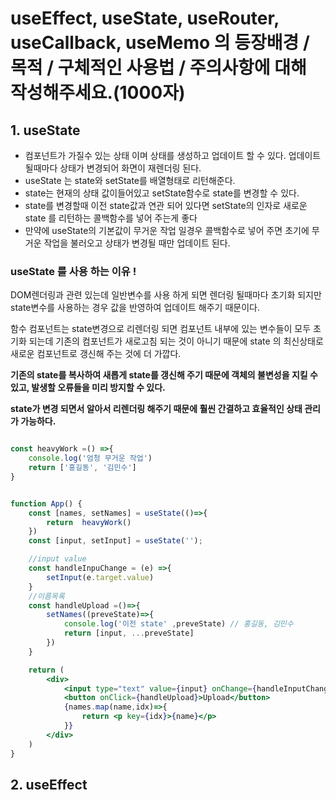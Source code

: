 # useEffect, useState, useRouter, useCallback, useMemo 의 등장배경 / 목적 / 구체적인 사용법 / 주의사항에 대해 작성해주세요.(1000자)

## 1. useState

- 컴포넌트가 가질수 있는 상태 이며 상태를 생성하고 업데이트 할 수 있다. 업데이트 될때마다 상태가 변경되어 화면이 재렌더링 된다.
- useState 는 state와 setState를 배열형태로 리턴해준다.
- state는 현재의 상태 값이들어있고 setState함수로 state를 변경할 수 있다.
- state를 변경할때 이전 state값과 연관 되어 있다면 setState의 인자로 새로운 state 를 리턴하는 콜백함수를 넣어 주는게 좋다
- 만약에 useState의 기본값이 무거운 작업 일경우 콜백함수로 넣어 주면 초기에 무거운 작업을 불러오고 상태가 변경될 때만 업데이트 된다.

### useState 를 사용 하는 이유 !

DOM렌더링과 관련 있는데 일반변수를 사용 하게 되면 렌더링 될때마다 초기화 되지만 state변수를 사용하는 경우 값을 반영하여 업데이트 해주기 때문이다.

함수 컴포넌트는 state변경으로 리렌더링 되면 컴포넌트 내부에 있는 변수들이 모두 초기화 되는데 기존의 컴포넌트가 새로고침 되는 것이 아니기 때문에 state 의 최신상태로 새로운 컴포넌트로 갱신해 주는 것에 더 가깝다.

**기존의 state를 복사하여 새롭게 state를 갱신해 주기 때문에 객체의 불변성을 지킬 수 있고, 발생할 오류들을 미리 방지할 수 있다.**

**state가 변경 되면서 알아서 리렌더링 해주기 때문에 훨씬 간결하고 효율적인 상태 관리가 가능하다.**

```jsx

const heavyWork =() =>{
	console.log('엄청 무거운 작업')
	return ['홍길동', '김민수']
}


function App() {
	const [names, setNames] = useState(()=>{
		return  heavyWork()
	})
	const [input, setInput] = useState('');

	//input value
	const handleInpuChange = (e) =>{
		setInput(e.target.value)
	}
	//이름목록
	const handleUpload =()=>{
		setNames((preveState)=>{
			console.log('이전 state' ,preveState) // 홍길동, 김민수
			return [input, ...preveState]
		})
	}

	return (
		<div>
			<input type="text" value={input} onChange={handleInputChange}/>
			<button onClick={handleUpload}>Upload</button>
			{names.map(name,idx)=>{
				return <p key={idx}>{name}</p>
			}}
		</div>
	)
}

```

## 2. useEffect
